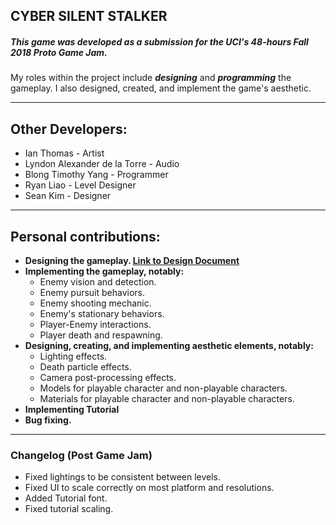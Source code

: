 ## CYBER SILENT STALKER
##### This game was developed as a submission for the UCI's **_48-hours Fall 2018 Proto Game Jam_**.

My roles within the project include **_designing_** and **_programming_** the gameplay. I also designed, created, and implement the game's aesthetic.

---

## Other Developers:
 - Ian Thomas - Artist
 - Lyndon Alexander de la Torre - Audio
 - Blong Timothy Yang - Programmer
 - Ryan Liao - Level Designer
 - Sean Kim - Designer

---

## **Personal contributions:**
- **Designing the gameplay. [Link to Design Document](Design_Document.docx)**
- **Implementing the gameplay, notably:**
  - Enemy vision and detection.
  - Enemy pursuit behaviors.
  - Enemy shooting mechanic.
  - Enemy's stationary behaviors.
  - Player-Enemy interactions.
  - Player death and respawning.
- **Designing, creating, and implementing aesthetic elements, notably:**
  - Lighting effects.
  - Death particle effects.
  - Camera post-processing effects.
  - Models for playable character and non-playable characters.
  - Materials for playable character and non-playable characters.
- **Implementing Tutorial**
- **Bug fixing.**

---

### Changelog (Post Game Jam)
- Fixed lightings to be consistent between levels.
- Fixed UI to scale correctly on most platform and resolutions.
- Added Tutorial font.
- Fixed tutorial scaling.
